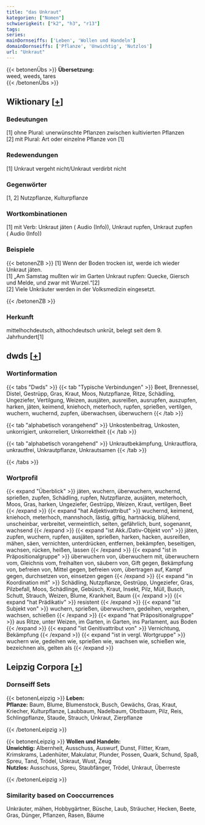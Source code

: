 ```yaml
---
title: "das Unkraut"
kategorien: ["Nomen"]
schwierigkeit: ["k2", "h3", "r13"]
tags:
series:
mainDornseiffs: ['Leben', 'Wollen und Handeln']
domainDornseiffs: ['Pflanze', 'Unwichtig', 'Nutzlos']
url: "Unkraut"
---
```


{{< betonenÜbs >}}
**Übersetzung:**  
weed, weeds, tares  
{{< /betonenÜbs >}}

## Wiktionary [[+](https://de.wiktionary.org/wiki/Unkraut)]

### Bedeutungen
[1] ohne Plural: unerwünschte Pflanzen zwischen kultivierten Pflanzen  
[2] mit Plural: Art oder einzelne Pflanze von [1]  

### Redewendungen
[1] Unkraut vergeht nicht/Unkraut verdirbt nicht  

### Gegenwörter
[1, 2] Nutzpflanze, Kulturpflanze  

### Wortkombinationen
[1] mit Verb: Unkraut jäten ( Audio (Info)), Unkraut rupfen, Unkraut zupfen ( Audio (Info))  

### Beispiele
{{< betonenZB >}}
[1] Wenn der Boden trocken ist, werde ich wieder Unkraut jäten.  
[1] „Am Samstag mußten wir im Garten Unkraut rupfen: Quecke, Giersch und Melde, und zwar mit Wurzel.“[2]  
[2] Viele Unkräuter werden in der Volksmedizin eingesetzt.  

{{< /betonenZB >}}
### Herkunft
mittelhochdeutsch, althochdeutsch unkrūt, belegt seit dem 9. Jahrhundert[1]  



## dwds [[+](https://www.dwds.de/wb/Unkraut)]

### Wortinformation
{{< tabs "Dwds" >}}
{{< tab "Typische Verbindungen" >}}
Beet, Brennessel, Distel, Gestrüpp, Gras, Kraut, Moos, Nutzpflanze, Ritze, Schädling, Ungeziefer, Vertilgung, Weizen, ausjäten, ausreißen, ausrupfen, auszupfen, harken, jäten, keimend, kniehoch, meterhoch, rupfen, sprießen, vertilgen, wuchern, wuchernd, zupfen, überwachsen, überwuchern
{{< /tab >}}

{{< tab "alphabetisch vorangehend" >}}
Unkostenbeitrag, Unkosten, unkorrigiert, unkorreliert, Unkorrektheit
{{< /tab >}}

{{< tab "alphabetisch vorangehend" >}}
Unkrautbekämpfung, Unkrautflora, unkrautfrei, Unkrautpflanze, Unkrautsamen
{{< /tab >}}

{{< /tabs >}}

### Wortprofil
{{< expand "Überblick" >}} jäten, wuchern, überwuchern, wuchernd, sprießen, zupfen, Schädling, rupfen, Nutzpflanze, ausjäten, meterhoch, Moos, Gras, harken, Ungeziefer, Gestrüpp, Weizen, Kraut, vertilgen, Beet {{< /expand >}}
{{< expand "hat Adjektivattribut" >}} wuchernd, keimend, kniehoch, meterhoch, mannshoch, lästig, giftig, hartnäckig, blühend, unscheinbar, verbreitet, vermeintlich, selten, gefährlich, bunt, sogenannt, wachsend {{< /expand >}}
{{< expand "ist Akk./Dativ-Objekt von" >}} jäten, zupfen, wuchern, rupfen, ausjäten, sprießen, harken, hacken, ausreißen, mähen, säen, vernichten, unterdrücken, entfernen, bekämpfen, beseitigen, wachsen, rücken, heißen, lassen {{< /expand >}}
{{< expand "ist in Präpositionalgruppe" >}} überwuchern von, überwuchern mit, überwuchern vom, Gleichnis vom, freihalten von, säubern von, Gift gegen, Bekämpfung von, befreien von, Mittel gegen, befreien vom, übertragen auf, Kampf gegen, durchsetzen von, einsetzen gegen {{< /expand >}}
{{< expand "in Koordination mit" >}} Schädling, Nutzpflanze, Gestrüpp, Ungeziefer, Gras, Pilzbefall, Moos, Schädlinge, Gebüsch, Kraut, Insekt, Pilz, Müll, Busch, Schutt, Strauch, Weizen, Blume, Krankheit, Baum {{< /expand >}}
{{< expand "hat Prädikativ" >}} resistent {{< /expand >}}
{{< expand "ist Subjekt von" >}} wuchern, sprießen, überwuchern, gedeihen, vergehen, wachsen, schießen {{< /expand >}}
{{< expand "hat Präpositionalgruppe" >}} aus Ritze, unter Weizen, im Garten, in Garten, ins Parlament, aus Boden {{< /expand >}}
{{< expand "ist Genitivattribut von" >}} Vernichtung, Bekämpfung {{< /expand >}}
{{< expand "ist in vergl. Wortgruppe" >}} wuchern wie, gedeihen wie, sprießen wie, wachsen wie, schießen wie, bezeichnen als, gelten als {{< /expand >}}

## Leipzig Corpora [[+](https://corpora.uni-leipzig.de/en/res?word=Unkraut&corpusId=deu_newscrawl-public_2018)]

### Dornseiff Sets
{{< betonenLeipzig >}}
**Leben:**  
**Pflanze:** Baum, Blume, Blumenstock, Busch, Gewächs, Gras, Kraut, Kriecher, Kulturpflanze, Laubbaum, Nadelbaum, Obstbaum, Pilz, Reis, Schlingpflanze, Staude, Strauch, Unkraut, Zierpflanze  

{{< /betonenLeipzig >}}


{{< betonenLeipzig >}}
**Wollen und Handeln:**  
**Unwichtig:** Albernheit, Ausschuss, Auswurf, Dunst, Flitter, Kram, Krimskrams, Ladenhüter, Makulatur, Plunder, Possen, Quark, Schund, Spaß, Spreu, Tand, Trödel, Unkraut, Wust, Zeug  
**Nutzlos:** Ausschuss, Spreu, Staubfänger, Trödel, Unkraut, Überreste  

{{< /betonenLeipzig >}}

### Similarity based on Cooccurrences
Unkräuter, mähen, Hobbygärtner, Büsche, Laub, Sträucher, Hecken, Beete, Gras, Dünger, Pflanzen, Rasen, Bäume

